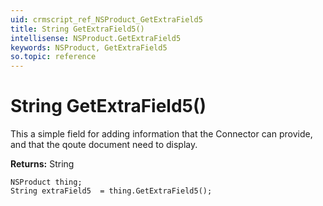 ```yaml
---
uid: crmscript_ref_NSProduct_GetExtraField5
title: String GetExtraField5()
intellisense: NSProduct.GetExtraField5
keywords: NSProduct, GetExtraField5
so.topic: reference
---
```


# String GetExtraField5()

This a simple field for adding information that the Connector can provide, and that the qoute document need to display.

**Returns:** String

```crmscript
NSProduct thing;
String extraField5  = thing.GetExtraField5();
```

